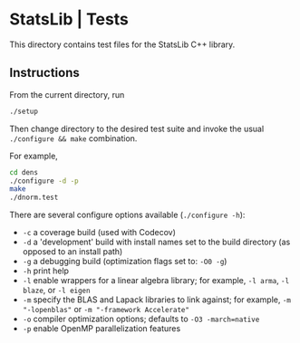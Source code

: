# StatsLib | Tests

This directory contains test files for the StatsLib C++ library.

## Instructions

From the current directory, run
```bash
./setup
```
Then change directory to the desired test suite and invoke the usual `./configure && make` combination. 

For example,
```bash
cd dens
./configure -d -p
make
./dnorm.test
```
There are several configure options available (`./configure -h`):
* `-c` a coverage build (used with Codecov)
* `-d` a 'development' build with install names set to the build directory (as opposed to an install path)
* `-g` a debugging build (optimization flags set to: `-O0 -g`)
* `-h` print help
* `-l` enable wrappers for a linear algebra library; for example, `-l arma`, `-l blaze`, or `-l eigen`
* `-m` specify the BLAS and Lapack libraries to link against; for example, `-m "-lopenblas"` or `-m "-framework Accelerate"`
* `-o` compiler optimization options; defaults to `-O3 -march=native`
* `-p` enable OpenMP parallelization features
